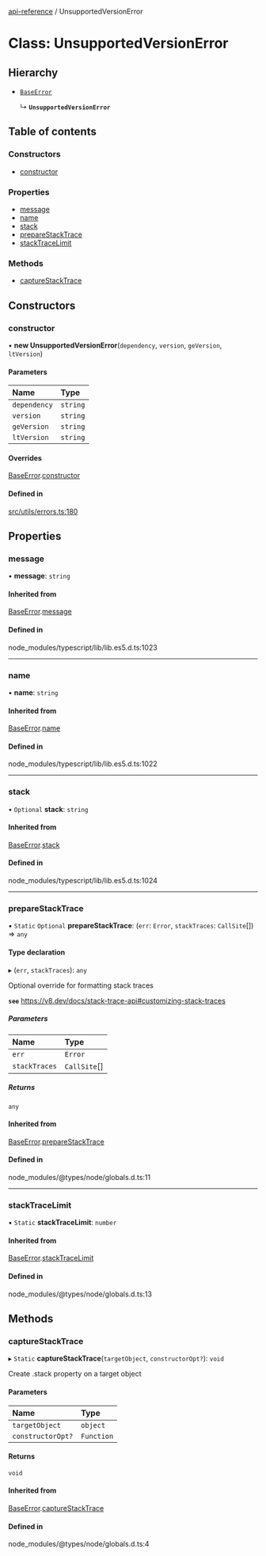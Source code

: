 [api-reference](../README.md) / UnsupportedVersionError

# Class: UnsupportedVersionError

## Hierarchy

- [`BaseError`](BaseError.md)

  ↳ **`UnsupportedVersionError`**

## Table of contents

### Constructors

- [constructor](UnsupportedVersionError.md#constructor)

### Properties

- [message](UnsupportedVersionError.md#message)
- [name](UnsupportedVersionError.md#name)
- [stack](UnsupportedVersionError.md#stack)
- [prepareStackTrace](UnsupportedVersionError.md#preparestacktrace)
- [stackTraceLimit](UnsupportedVersionError.md#stacktracelimit)

### Methods

- [captureStackTrace](UnsupportedVersionError.md#capturestacktrace)

## Constructors

### constructor

• **new UnsupportedVersionError**(`dependency`, `version`, `geVersion`, `ltVersion`)

#### Parameters

| Name | Type |
| :------ | :------ |
| `dependency` | `string` |
| `version` | `string` |
| `geVersion` | `string` |
| `ltVersion` | `string` |

#### Overrides

[BaseError](BaseError.md).[constructor](BaseError.md#constructor)

#### Defined in

[src/utils/errors.ts:180](https://github.com/unicorndomaingr/aepp-sdk-js-ts/blob/e06cc9f0/src/utils/errors.ts#L180)

## Properties

### message

• **message**: `string`

#### Inherited from

[BaseError](BaseError.md).[message](BaseError.md#message)

#### Defined in

node_modules/typescript/lib/lib.es5.d.ts:1023

___

### name

• **name**: `string`

#### Inherited from

[BaseError](BaseError.md).[name](BaseError.md#name)

#### Defined in

node_modules/typescript/lib/lib.es5.d.ts:1022

___

### stack

• `Optional` **stack**: `string`

#### Inherited from

[BaseError](BaseError.md).[stack](BaseError.md#stack)

#### Defined in

node_modules/typescript/lib/lib.es5.d.ts:1024

___

### prepareStackTrace

▪ `Static` `Optional` **prepareStackTrace**: (`err`: `Error`, `stackTraces`: `CallSite`[]) => `any`

#### Type declaration

▸ (`err`, `stackTraces`): `any`

Optional override for formatting stack traces

**`see`** https://v8.dev/docs/stack-trace-api#customizing-stack-traces

##### Parameters

| Name | Type |
| :------ | :------ |
| `err` | `Error` |
| `stackTraces` | `CallSite`[] |

##### Returns

`any`

#### Inherited from

[BaseError](BaseError.md).[prepareStackTrace](BaseError.md#preparestacktrace)

#### Defined in

node_modules/@types/node/globals.d.ts:11

___

### stackTraceLimit

▪ `Static` **stackTraceLimit**: `number`

#### Inherited from

[BaseError](BaseError.md).[stackTraceLimit](BaseError.md#stacktracelimit)

#### Defined in

node_modules/@types/node/globals.d.ts:13

## Methods

### captureStackTrace

▸ `Static` **captureStackTrace**(`targetObject`, `constructorOpt?`): `void`

Create .stack property on a target object

#### Parameters

| Name | Type |
| :------ | :------ |
| `targetObject` | `object` |
| `constructorOpt?` | `Function` |

#### Returns

`void`

#### Inherited from

[BaseError](BaseError.md).[captureStackTrace](BaseError.md#capturestacktrace)

#### Defined in

node_modules/@types/node/globals.d.ts:4
